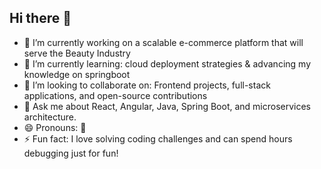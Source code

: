 ## Hi there 👋
- 🔭 I’m currently working on a scalable e-commerce platform that will serve the Beauty Industry
- 🌱 I’m currently learning: cloud deployment strategies & advancing my knowledge on springboot
- 👯 I’m looking to collaborate on: Frontend projects, full-stack applications, and open-source contributions
- 💬 Ask me about React, Angular, Java, Spring Boot, and microservices architecture.
- 😄 Pronouns: 🤔
- ⚡ Fun fact: I love solving coding challenges and can spend hours debugging just for fun!
<!--
**mwakishajeunice/mwakishajeunice** is a ✨ _special_ ✨ repository because its `README.md` (this file) appears on your GitHub profile.

Here are some ideas to get you started:


- 🌱 I’m currently learning ...

- 🤔 I’m looking for help with ...
- 💬 Ask me about ...
- 📫 How to reach me: ...
-->
